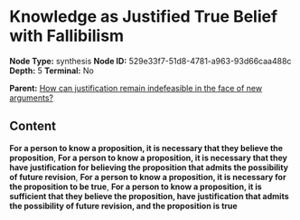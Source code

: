 # Knowledge as Justified True Belief with Fallibilism

**Node Type:** synthesis
**Node ID:** 529e33f7-51d8-4781-a963-93d66caa488c
**Depth:** 5
**Terminal:** No

**Parent:** [How can justification remain indefeasible in the face of new arguments?](how-can-justification-remain-indefeasible-in-the-face-of-new-arguments-antithesis-1b7c5f3c-b79a-4825-8de9-f60bd9f449bd.md)

## Content

**For a person to know a proposition, it is necessary that they believe the proposition**, **For a person to know a proposition, it is necessary that they have justification for believing the proposition that admits the possibility of future revision**, **For a person to know a proposition, it is necessary for the proposition to be true**, **For a person to know a proposition, it is sufficient that they believe the proposition, have justification that admits the possibility of future revision, and the proposition is true**
